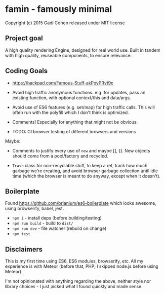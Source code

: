 # famin - famously minimal

Copyright (c) 2015 Gadi Cohen released under MIT license

## Project goal

A high quality rendering Engine, designed for real world use.  Built
in tandem with high quality, reuseable components, to ensure relevance.

## Coding Goals

* https://hackpad.com/Famous-Stuff-akPoyPRvt9o

* Avoid high traffic anonymous functions.  e.g. for updates, pass
  an existing function, with optional context/this and data/args.

* Avoid use of ES6 features (e.g. set/map) for high traffic calls.
  This will often run with the polyfill which I don't think is optimized.

* Comments!  Especially for anything that might not be obvious.

* TODO: CI browser testing of different browsers and versions

Maybe:

* Comments to justify every use of `new` and maybe [], {}.
  New objects should come from a pool/factory and recycled.

* `Trash` class for non-recyclable stuff, to keep a ref, track
  how much garbage we're creating, and avoid browser garbage
  collection until idle time (which the browser is meant to do
  anyway, except when it doesn't).

## Boilerplate

Found https://github.com/brianium/es6-boilerplate which looks awesome,
using browserify, babel, jest.

* `npm i` - install deps (before building/testing)
* `npm run build` - build to `dist/`
* `npm run dev` - file watcher (rebuild on change)
* `npm test`

## Disclaimers

This is my first time using ES6, ES6 modules, browserify, etc.  All my
experience is with Meteor (before that, PHP; I skipped node.js before
using Meteor).

I'm not opinionated with anything regarding the above, neither style
nor library choices - I just picked what I found quickly and made sense.
